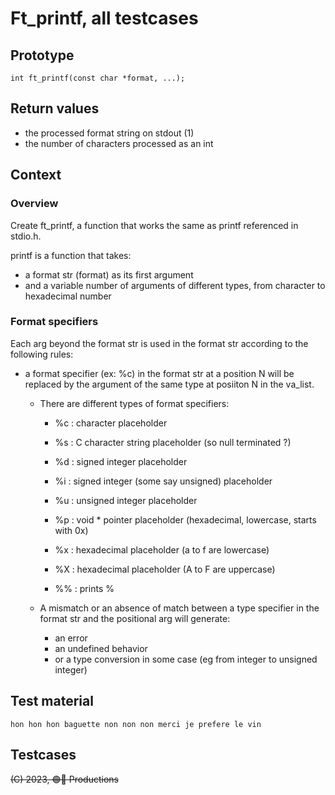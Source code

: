# Ft_printf, all testcases

## Prototype

	int	ft_printf(const char *format, ...);

## Return values

* the processed format string on stdout (1)
* the number of characters processed as an int 

## Context

### Overview

Create ft_printf, a function that works the same as printf referenced in
stdio.h.

printf is a function that takes:

* a format str (format) as its first argument
* and a variable number of arguments of different types, from character 
to hexadecimal number

### Format specifiers

Each arg beyond the format str is used in the format str according to the following rules:

* a format specifier (ex: %c) in the format str at a position N will 
be replaced by the argument of the same type at posiiton N in the 
va_list. 

	* There are different types of format specifiers:
		* %c : character placeholder
		* %s : C character string placeholder (so null terminated ?)

		* %d : signed integer placeholder
		* %i : signed integer (some say unsigned) placeholder
		* %u : unsigned integer placeholder

		* %p : void * pointer placeholder (hexadecimal, lowercase, starts with 0x)
		* %x : hexadecimal placeholder (a to f are lowercase)
		* %X : hexadecimal placeholder (A to F are uppercase)
		
		* %% : prints %
	
	* A mismatch or an absence of match between a type specifier in
	the format str and the positional arg will generate: 
		* an error 
		* an undefined behavior
		* or a type conversion in some case (eg from integer to unsigned integer)

	
## Test material
	hon hon hon baguette non non non merci je prefere le vin


## Testcases



~~(C) 2023, 🟢🔴 Productions~~